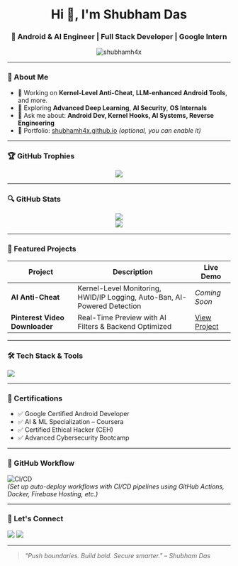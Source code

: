 <h1 align="center">Hi 👋, I'm Shubham Das</h1>
<h3 align="center">🚀 Android & AI Engineer | Full Stack Developer | Google Intern</h3>

<p align="center">
  <img src="https://komarev.com/ghpvc/?username=shubhamh4x&label=Profile%20views&color=0e75b6&style=flat" alt="shubhamh4x" />
</p>

---

### 🧠 About Me

- 🔭 Working on **Kernel-Level Anti-Cheat**, **LLM-enhanced Android Tools**, and more.
- 🌱 Exploring **Advanced Deep Learning**, **AI Security**, **OS Internals**
- 💬 Ask me about: **Android Dev, Kernel Hooks, AI Systems, Reverse Engineering**
- 🧩 Portfolio: [shubhamh4x.github.io](https://shubhamh4x.github.io) *(optional, you can enable it)*

---

### 🏆 GitHub Trophies
<p align="center">
  <img src="https://github-profile-trophy.vercel.app/?username=shubhamh4x&theme=github-dark&no-bg=true&margin-w=15&row=1" />
</p>

---

### 🔍 GitHub Stats
<p align="center">
  <picture>
    <source 
      srcset="https://github-readme-stats.vercel.app/api?username=shubhamh4x&show_icons=true&theme=radical"
      media="(prefers-color-scheme: dark)" />
    <source 
      srcset="https://github-readme-stats.vercel.app/api?username=shubhamh4x&show_icons=true&theme=default"
      media="(prefers-color-scheme: light)" />
    <img src="https://github-readme-stats.vercel.app/api?username=shubhamh4x&show_icons=true" />
  </picture>
  <br/>
  <picture>
    <source 
      srcset="https://github-readme-stats.vercel.app/api/top-langs/?username=shubhamh4x&layout=compact&theme=radical"
      media="(prefers-color-scheme: dark)" />
    <source 
      srcset="https://github-readme-stats.vercel.app/api/top-langs/?username=shubhamh4x&layout=compact&theme=default"
      media="(prefers-color-scheme: light)" />
    <img src="https://github-readme-stats.vercel.app/api/top-langs/?username=shubhamh4x&layout=compact" />
  </picture>
</p>

---

### 🚀 Featured Projects

| Project | Description | Live Demo |
|--------|-------------|-----------|
| **AI Anti-Cheat** | Kernel-Level Monitoring, HWID/IP Logging, Auto-Ban, AI-Powered Detection | _Coming Soon_ |
| **Pinterest Video Downloader** | Real-Time Preview with AI Filters & Backend Optimized |[View Project](https://github.com/shubhamh4X/Pinterest-Downloader) |

---

### 🛠️ Tech Stack & Tools
<p align="left">
  <img src="https://skillicons.dev/icons?i=androidstudio,kotlin,java,python,cpp,js,nodejs,react,mongodb,mysql,git,docker,kubernetes,linux,vscode,firebase,aws,gcp" />
</p>

---

### 🧠 Certifications
- ✅ Google Certified Android Developer
- ✅ AI & ML Specialization – Coursera
- ✅ Certified Ethical Hacker (CEH)
- ✅ Advanced Cybersecurity Bootcamp

---

### 🎯 GitHub Workflow
![CI/CD](https://img.shields.io/badge/Deploy-GitHub%20Actions-blue?logo=githubactions&style=for-the-badge)  
*(Set up auto-deploy workflows with CI/CD pipelines using GitHub Actions, Docker, Firebase Hosting, etc.)*

---

### 🤝 Let's Connect
<p align="left">
  <a href="https://linkedin.com/in/shubhamh4x"><img src="https://img.shields.io/badge/LinkedIn-0077B5?style=for-the-badge&logo=linkedin&logoColor=white" /></a>
  <a href="mailto:shubhamhx1@gmail.com"><img src="https://img.shields.io/badge/Gmail-EA4335?style=for-the-badge&logo=gmail&logoColor=white" /></a>
  
</p>

---

> *"Push boundaries. Build bold. Secure smarter." – Shubham Das*
